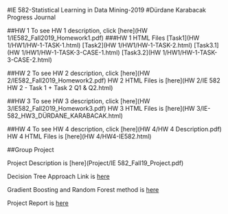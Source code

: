 #IE 582-Statistical Learning in Data Mining-2019
#Dürdane Karabacak Progress Journal

##HW 1
To see HW 1 description, click [here](HW 1/IE582_Fall2019_Homework1.pdf)
###HW 1 HTML Files 
[Task1](HW 1/HW1/HW-1-TASK-1.html)
[Task2](HW 1/HW1/HW-1-TASK-2.html)
[Task3.1](HW 1/HW1/HW-1-TASK-3-CASE-1.html)
[Task3.2](HW 1/HW1/HW-1-TASK-3-CASE-2.html)

##HW 2
To see HW 2 description, click [here](HW 2/IE582_Fall2019_Homework2.pdf)
HW 2 HTML Files is [here](HW 2/IE 582 HW 2 - Task 1 + Task 2 Q1 & Q2.html)

##HW 3
To see HW 3 description, click [here](HW 3/IE582_Fall2019_Homework3.pdf)
HW 3 HTML Files is [here](HW 3/IE-582_HW3_DÜRDANE_KARABACAK.html)

##HW 4
To see HW 4 description, click [here](HW 4/HW 4 Description.pdf)
HW 4 HTML Files is [here](HW 4/HW4-IE582.html)

##Group Project

Project Description is [here](Project/IE 582_Fall19_Project.pdf)

Decision Tree Approach Link is [here](Project\IE582-PROJECT-Decision-Tree.html)

Gradient Boosting and Random Forest method is [here](
https://colab.research.google.com/drive/1OPcyoKfUxyCPPEtJWYKCKfO5dv8KBK2v#scrollTo=aLkji7llMLfI)

Project Report is [here](https://github.com/BU-IE-582/fall19-DurdaneKarabacak/blob/master/Project/IE_582_Final_Report%20(2).ipynb)

